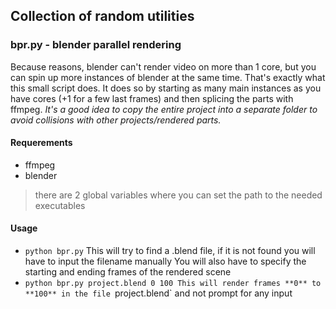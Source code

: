 ## Collection of random utilities

### bpr.py - blender parallel rendering
Because reasons, blender can't render video on more than 1 core, but you can spin up more instances of blender at the same time. That's exactly what this small script does.
It does so by starting as many main instances as you have cores (+1 for a few last frames) and then splicing the parts with ffmpeg.
*It's a good idea to copy the entire project into a separate folder to avoid collisions with other projects/rendered parts.*

#### Requerements
- ffmpeg
- blender
> there are 2 global variables where you can set the path to the needed executables

#### Usage
- `python bpr.py`
    This will try to find a .blend file, if it is not found you will have to input the filename manually
    You will also have to specify the starting and ending frames of the rendered scene
- `python bpr.py project.blend 0 100
    This will render frames **0** to **100** in the file `project.blend` and not prompt for any input

